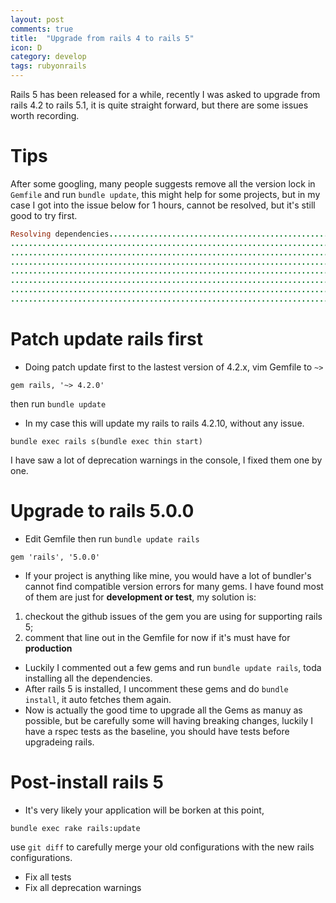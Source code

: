 ```yaml
---
layout: post
comments: true
title:  "Upgrade from rails 4 to rails 5"
icon: D
category: develop
tags: rubyonrails
---
```


Rails 5 has been released for a while, recently I was asked to upgrade from rails 4.2 to rails 5.1, it is quite straight forward, but there are some issues worth recording.

# Tips
After some googling, many people suggests remove all the version lock in `Gemfile` and run `bundle update`, this might help for some projects, but in my case I got into the issue below for 1 hours, cannot be resolved, but it's still good to try first.
```ruby
Resolving dependencies...........................................................................
.................................................................................................
.................................................................................................
.................................................................................................
.................................................................................................
.................................................................................................
.................................................................................................
.................................................................................................

```
# Patch update rails first
- Doing patch update first to the lastest version of 4.2.x, vim Gemfile to `~>`
```
gem rails, '~> 4.2.0'
```
then run `bundle update`
- In my case this will update my rails to rails 4.2.10, without any issue.
```
bundle exec rails s(bundle exec thin start)
```
I have saw a lot of deprecation warnings in the console, I fixed them one by one.

# Upgrade to rails 5.0.0
- Edit Gemfile then run `bundle update rails`
```
gem 'rails', '5.0.0'
```
- If your project is anything like mine, you would have a lot of bundler's cannot find compatible version errors for many gems. I have found most of them are just for **development or test**, my solution is:
1. checkout the github issues of the gem you are using for supporting rails 5;
2. comment that line out in the Gemfile for now if it's must have for **production**
- Luckily I commented out a few gems and run `bundle update rails`, toda installing all the dependencies.
- After rails 5 is installed, I uncomment these gems and do `bundle install`, it auto fetches them again.
- Now is actually the good time to upgrade all the Gems as manuy as possible, but be carefully some will having breaking changes, luckily I have a rspec tests as the baseline, you should have tests before upgradeing rails.

# Post-install rails 5
- It's very likely your application will be borken at this point,
```
bundle exec rake rails:update
```
use `git diff` to carefully merge your old configurations with the new rails configurations.
- Fix all tests
- Fix all deprecation warnings

